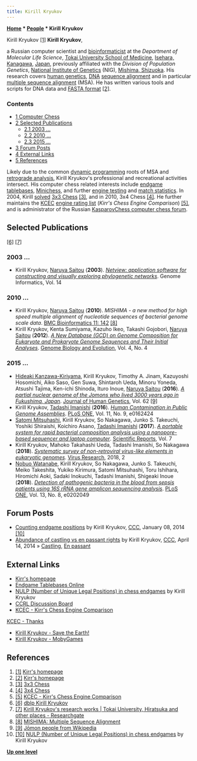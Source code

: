 ```yaml
---
title: Kirill Kryukov
---
```

**[Home](Home "Home") \* [People](People "People") \* Kirill Kryukov**



 [](http://kirill-kryukov.com/kirr/) Kirill Kryukov <a id="cite-note-1" href="#cite-ref-1">[1]</a> 
**Kirill Kryukov**,  

a Russian computer scientist and [bioinformaticist](https://en.wikipedia.org/wiki/Bioinformatics) at the *Department of Molecular Life Science*, [Tokai University School of Medicine](https://en.wikipedia.org/wiki/Tokai_University#School_of_Medicine), [Isehara, Kanagawa](https://en.wikipedia.org/wiki/Isehara,_Kanagawa), [Japan](https://en.wikipedia.org/wiki/Japan),
previously affiliated with the *Division of Population Genetics*, [National Institute of Genetics](https://en.wikipedia.org/wiki/National_Institute_of_Genetics) (NIG), [Mishima, Shizuoka](https://en.wikipedia.org/wiki/Mishima,_Shizuoka). 
His research covers [human genetics](https://en.wikipedia.org/wiki/Human_genetics), [DNA](https://en.wikipedia.org/wiki/DNA) [sequence alignment](https://en.wikipedia.org/wiki/Sequence_alignment) and in particular [multiple sequence alignment](https://en.wikipedia.org/wiki/Multiple_sequence_alignment) (MSA).
He has written various tools and scripts for DNA data and [FASTA format](https://en.wikipedia.org/wiki/FASTA_format) <a id="cite-note-2" href="#cite-ref-2">[2]</a>.



### Contents


* [1 Computer Chess](#computer-chess)
* [2 Selected Publications](#selected-publications)
	+ [2.1 2003 ...](#2003-...)
	+ [2.2 2010 ...](#2010-...)
	+ [2.3 2015 ...](#2015-...)
* [3 Forum Posts](#forum-posts)
* [4 External Links](#external-links)
* [5 References](#references)






Likely due to the common [dynamic programming](Dynamic_Programming "Dynamic Programming") roots of MSA and [retrograde analysis](Retrograde_Analysis "Retrograde Analysis"), Kirill Kryukov's professional and recreational activities intersect.
His computer chess related interests include [endgame tablebases](Endgame_Tablebases "Endgame Tablebases"), [Minichess](https://en.wikipedia.org/wiki/Minichess), and further [engine testing](Engine_Testing "Engine Testing") and [match statistics](Match_Statistics "Match Statistics"). 
In 2004, Kirill [solved](https://en.wikipedia.org/wiki/Solved_game) [3x3 Chess](https://en.wikipedia.org/wiki/Minichess#3%C3%973_and_3%C3%974_boards) <a id="cite-note-3" href="#cite-ref-3">[3]</a>, and in 2010, 3x4 Chess <a id="cite-note-4" href="#cite-ref-4">[4]</a>. He further maintains the [KCEC](KCEC "KCEC") [engine rating list](Engine_Rating_Lists "Engine Rating Lists") (*Kirr's Chess Engine Comparison*) <a id="cite-note-5" href="#cite-ref-5">[5]</a>, and is administrator of the Russian [KasparovChess computer chess forum](Computer_Chess_Forums "Computer Chess Forums"). 



## Selected Publications


<a id="cite-note-6" href="#cite-ref-6">[6]</a> <a id="cite-note-7" href="#cite-ref-7">[7]</a>



### 2003 ...


* Kirill Kryukov, [Naruya Saitou](https://scholar.google.com/citations?user=406xy9MAAAAJ&hl=en) (**2003**). *[Netview: application software for constructing and visually exploring phylogenetic networks](https://www.researchgate.net/publication/200102126_Netview_Application_software_for_constructing_and_visually_exploring_phylogenetic_networks)*. Genome Informatics, Vol. 14


### 2010 ...


* Kirill Kryukov, [Naruya Saitou](https://scholar.google.com/citations?user=406xy9MAAAAJ&hl=en) (**2010**). *MISHIMA - a new method for high speed multiple alignment of nucleotide sequences of bacterial genome scale data*. [BMC Bioinformatics 11: 142](http://www.informatik.uni-trier.de/%7Eley/db/journals/bmcbi/bmcbi11.html#KryukovS10) <a id="cite-note-8" href="#cite-ref-8">[8]</a>
* Kirill Kryukov, Kenta Sumiyama, Kazuho Ikeo, Takashi Gojobori, [Naruya Saitou](https://scholar.google.com/citations?user=406xy9MAAAAJ&hl=en) (**2012**). *[A New Database (GCD) on Genome Composition for Eukaryote and Prokaryote Genome Sequences and Their Initial Analyses](https://www.ncbi.nlm.nih.gov/pmc/articles/PMC3342873/)*. [Genome Biology and Evolution](https://en.wikipedia.org/wiki/Genome_Biology_and_Evolution), Vol. 4, No. 4


### 2015 ...


* [Hideaki Kanzawa-Kiriyama](https://www.shh.mpg.de/events/10808/369480), Kirill Kryukov, Timothy A. Jinam, Kazuyoshi Hosomichi, Aiko Saso, Gen Suwa, Shintaroh Ueda, Minoru Yoneda, Atsushi Tajima, Ken-ichi Shinoda, Ituro Inoue, [Naruya Saitou](https://scholar.google.com/citations?user=406xy9MAAAAJ&hl=en) (**2016**). *[A partial nuclear genome of the Jomons who lived 3000 years ago in Fukushima, Japan](https://www.nature.com/articles/jhg2016110)*. [Journal of Human Genetics](https://en.wikipedia.org/wiki/Journal_of_Human_Genetics), Vol. 62 <a id="cite-note-9" href="#cite-ref-9">[9]</a>
* Kirill Kryukov, [Tadashi Imanishi](https://scholar.google.co.jp/citations?user=-y-07xYAAAAJ&hl=ja) (**2016**). *[Human Contamination in Public Genome Assemblies](https://journals.plos.org/plosone/article?id=10.1371/journal.pone.0162424)*. [PLoS ONE](https://en.wikipedia.org/wiki/PLOS_One), Vol. 11, No. 9, e0162424
* [Satomi Mitsuhashi](https://www.researchgate.net/scientific-contributions/2130653205_Satomi_Mitsuhashi), Kirill Kryukov, So Nakagawa, Junko S. Takeuchi, Yoshiki Shiraishi, Koichiro Asano, [Tadashi Imanishi](https://scholar.google.co.jp/citations?user=-y-07xYAAAAJ&hl=ja) (**2017**). *[A portable system for rapid bacterial composition analysis using a nanopore-based sequencer and laptop computer](https://www.nature.com/articles/s41598-017-05772-5)*. [Scientific Reports](https://en.wikipedia.org/wiki/Scientific_Reports), Vol. 7
* Kirill Kryukov, Mahoko Takahashi Ueda, Tadashi Imanishi, So Nakagawa (**2018**). *[Systematic survey of non-retroviral virus-like elements in eukaryotic genomes](https://www.ncbi.nlm.nih.gov/pubmed/29425804)*. [Virus Research](https://www.journals.elsevier.com/virus-research), 2018, 2
* [Nobuo Watanabe](https://shibaura.pure.elsevier.com/en/persons/nobuo-watanabe), Kirill Kryukov, So Nakagawa, Junko S. Takeuchi, Meiko Takeshita, Yukiko Kirimura, Satomi Mitsuhashi, Toru Ishihara, Hiromichi Aoki, Sadaki Inokuchi, Tadashi Imanishi, Shigeaki Inoue (**2018**). *[Detection of pathogenic bacteria in the blood from sepsis patients using 16S rRNA gene amplicon sequencing analysis](https://journals.plos.org/plosone/article?id=10.1371/journal.pone.0202049)*. [PLoS ONE](https://en.wikipedia.org/wiki/PLOS_One), Vol. 13, No. 8, e0202049


## Forum Posts


* [Counting endgame positions](http://www.talkchess.com/forum/viewtopic.php?t=50832) by Kirill Kryukov, [CCC](CCC "CCC"), January 08, 2014 <a id="cite-note-10" href="#cite-ref-10">[10]</a>
* [Abundance of castling vs en passant rights](http://www.talkchess.com/forum/viewtopic.php?t=51988) by Kirill Kryukov, [CCC](CCC "CCC"), April 14, 2014 » [Castling](Castling "Castling"), [En passant](En_passant "En passant")


## External Links


* [Kirr's homepage](http://kirill-kryukov.com/kirr/)
* [Endgame Tablebases Online](http://kirill-kryukov.com/chess/tablebases-online/)
* [NULP (Number of Unique Legal Positions) in chess endgames](http://kirill-kryukov.com/chess/nulp/) by Kirill Kryukov
* [CCRL Discussion Board](http://kirill-kryukov.com/chess/discussion-board/viewforum.php?f=6)
* [KCEC - Kirr's Chess Engine Comparison](http://kirill-kryukov.com/chess/kcec/about.html)


 [KCEC - Thanks](http://kirill-kryukov.com/chess/kcec/thanks.html)
* [Kirill Kryukov - Save the Earth!](http://www.lihua-jin.com/blog/)
* [Kirill Kryukov - MobyGames](http://www.mobygames.com/developer/sheet/view/developerId,194362/)


## References


1. <a id="cite-ref-1" href="#cite-note-1">[1]</a> [Kirr's homepage](http://kirill-kryukov.com/kirr/)
2. <a id="cite-ref-2" href="#cite-note-2">[2]</a> [Kirr's homepage](http://kirill-kryukov.com/kirr/)
3. <a id="cite-ref-3" href="#cite-note-3">[3]</a> [3x3 Chess](http://kirr.homeunix.org/chess/3x3-chess/)
4. <a id="cite-ref-4" href="#cite-note-4">[4]</a> [3x4 Chess](http://kirr.homeunix.org/chess/3x4-chess/)
5. <a id="cite-ref-5" href="#cite-note-5">[5]</a> [KCEC - Kirr's Chess Engine Comparison](http://kirill-kryukov.com/chess/kcec/about.html)
6. <a id="cite-ref-6" href="#cite-note-6">[6]</a> [dblp Kirill Kryukov](https://dblp.uni-trier.de/pers/hd/k/Kryukov:Kirill)
7. <a id="cite-ref-7" href="#cite-note-7">[7]</a> [Kirill Kryukov's research works | Tokai University, Hiratsuka and other places - Researchgate](https://www.researchgate.net/scientific-contributions/2115185275_Kirill_Kryukov)
8. <a id="cite-ref-8" href="#cite-note-8">[8]</a> [MISHIMA: Multiple Sequence Alignment](http://kirill-kryukov.com/study/mishima/)
9. <a id="cite-ref-9" href="#cite-note-9">[9]</a> [Jōmon people from Wikipedia](https://en.wikipedia.org/wiki/J%C5%8Dmon_people)
10. <a id="cite-ref-10" href="#cite-note-10">[10]</a> [NULP (Number of Unique Legal Positions) in chess endgames](http://kirill-kryukov.com/chess/nulp/) by Kirill Kryukov

**[Up one level](People "People")**







 
